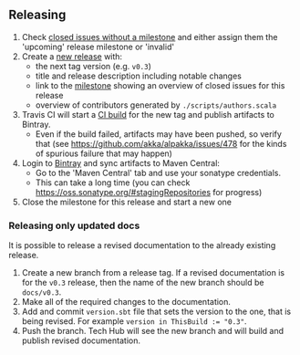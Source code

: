 ## Releasing

1. Check [closed issues without a milestone](https://github.com/akka/alpakka/issues?utf8=%E2%9C%93&q=is%3Aissue%20is%3Aclosed%20no%3Amilestone) and either assign them the 'upcoming' release milestone or 'invalid'
1. Create a [new release](https://github.com/akka/alpakka/releases/new) with:
    * the next tag version (e.g. `v0.3`)
    * title and release description including notable changes
    * link to the [milestone](https://github.com/akka/alpakka/milestones) showing an overview of closed issues for this release
    * overview of contributors generated by `./scripts/authors.scala`
1. Travis CI will start a [CI build](https://travis-ci.org/akka/alpakka/builds) for the new tag and publish artifacts to Bintray.
    * Even if the build failed, artifacts may have been pushed, so verify that (see https://github.com/akka/alpakka/issues/478 for the kinds of spurious failure that may happen)
1. Login to [Bintray](https://bintray.com/akka/maven/alpakka) and sync artifacts to Maven Central:
    * Go to the 'Maven Central' tab and use your sonatype credentials.
    * This can take a long time (you can check https://oss.sonatype.org/#stagingRepositories for progress)
1. Close the milestone for this release and start a new one

### Releasing only updated docs

It is possible to release a revised documentation to the already existing release.

1. Create a new branch from a release tag. If a revised documentation is for the `v0.3` release, then the name of the new branch should be `docs/v0.3`.
2. Make all of the required changes to the documentation.
3. Add and commit `version.sbt` file that sets the version to the one, that is being revised. For example `version in ThisBuild := "0.3"`.
4. Push the branch. Tech Hub will see the new branch and will build and publish revised documentation.
